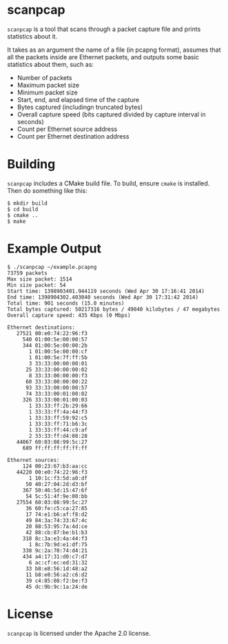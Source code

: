 scanpcap
========

`scanpcap` is a tool that scans through a packet capture file and prints
statistics about it.

It takes as an argument the name of a file (in pcapng format), assumes that
all the packets inside are Ethernet packets, and outputs some basic statistics
about them, such as:

 - Number of packets
 - Maximum packet size
 - Minimum packet size
 - Start, end, and elapsed time of the capture
 - Bytes captured (includingn truncated bytes)
 - Overall capture speed (bits captured divided by capture interval in seconds)
 - Count per Ethernet source address
 - Count per Ethernet destination address

Building
========

`scanpcap` includes a CMake build file. To build, ensure `cmake` is installed.
Then do something like this:

    $ mkdir build
    $ cd build
    $ cmake ..
    $ make

Example Output
==============

    $ ./scanpcap ~/example.pcapng
    73759 packets
    Max size packet: 1514
    Min size packet: 54
    Start time: 1398903401.944119 seconds (Wed Apr 30 17:16:41 2014)
    End time: 1398904302.403040 seconds (Wed Apr 30 17:31:42 2014)
    Total time: 901 seconds (15.0 minutes)
    Total bytes captured: 50217316 bytes / 49040 kilobytes / 47 megabytes
    Overall capture speed: 435 Kbps (0 Mbps)

    Ethernet destinations:
       27521 00:e0:74:22:96:f3
         540 01:00:5e:00:00:57
         344 01:00:5e:00:00:2b
           1 01:00:5e:00:00:cf
           1 01:00:5e:7f:ff:5b
           3 33:33:00:00:00:01
          25 33:33:00:00:00:02
           8 33:33:00:00:00:f3
          60 33:33:00:00:00:22
          93 33:33:00:00:00:57
          74 33:33:00:01:00:02
         326 33:33:00:01:00:03
           1 33:33:ff:2b:29:66
           1 33:33:ff:4a:44:f3
           1 33:33:ff:59:92:c5
           1 33:33:ff:71:b6:3c
           1 33:33:ff:44:c9:af
           2 33:33:ff:d4:08:28
       44067 60:03:08:99:5c:27
         689 ff:ff:ff:ff:ff:ff

    Ethernet sources:
         124 00:23:67:b3:aa:cc
       44220 00:e0:74:22:96:f3
           1 10:1c:f3:5d:a0:df
          50 40:27:04:2d:d3:bf
         367 50:46:5d:15:47:6f
          54 5c:51:4f:9e:00:bb
       27554 60:03:08:99:5c:27
          36 60:fe:c5:ca:27:85
          17 74:e1:b6:af:f8:d2
          49 84:3a:74:33:67:4c
          20 88:53:95:7a:4d:ce
          42 88:cb:87:be:b1:b3
         318 8c:3a:e3:4a:44:f3
           1 8c:7b:9d:e1:df:75
         338 9c:2a:70:74:d4:21
         434 a4:17:31:d0:c7:d7
           6 ac:cf:ec:ed:31:32
          33 b8:e8:56:1d:48:a2
          11 b8:e8:56:a2:c6:d2
          39 c4:85:08:f2:be:f3
          45 dc:9b:9c:1a:24:de

License
=======

`scanpcap` is licensed under the Apache 2.0 license.
